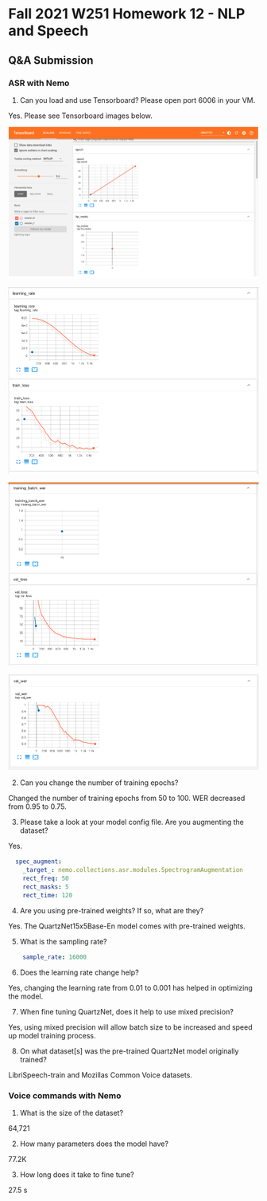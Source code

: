 # Fall 2021 W251 Homework 12 - NLP and Speech

## Q&A Submission

### ASR with Nemo

1. Can you load and use Tensorboard? Please open port 6006 in your VM.

Yes. Please see Tensorboard images below.

![image](images/image1.png)

![image](images/image2.png)

![image](images/image3.png)

![image](images/image4.png)


2. Can you change the number of training epochs?

Changed the number of training epochs from 50 to 100. WER decreased from 0.95 to 0.75.

3. Please take a look at your model config file. Are you augmenting the dataset?

Yes.

```yaml
  spec_augment:
    _target_: nemo.collections.asr.modules.SpectrogramAugmentation
    rect_freq: 50
    rect_masks: 5
    rect_time: 120
```

4. Are you using pre-trained weights? If so, what are they?

Yes. The QuartzNet15x5Base-En model comes with pre-trained weights.

5. What is the sampling rate?

```yaml
    sample_rate: 16000
```

6. Does the learning rate change help?

Yes, changing the learning rate from 0.01 to 0.001 has helped in optimizing the model.

7. When fine tuning QuartzNet, does it help to use mixed precision?

Yes, using mixed precision will allow batch size to be increased and speed up model training process.

8. On what dataset[s] was the pre-trained QuartzNet model originally trained?

LibriSpeech-train and Mozillas Common Voice datasets.

### Voice commands with Nemo

1. What is the size of the dataset?

64,721

2. How many parameters does the model have?

77.2K

3. How long does it take to fine tune?

27.5 s